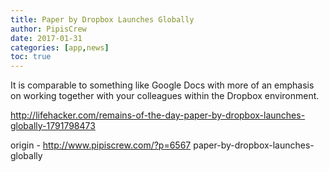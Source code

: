 ```yaml
---
title: Paper by Dropbox Launches Globally
author: PipisCrew
date: 2017-01-31
categories: [app,news]
toc: true
---
```


It is comparable to something like Google Docs with more of an emphasis on working together with your colleagues within the Dropbox environment.

http://lifehacker.com/remains-of-the-day-paper-by-dropbox-launches-globally-1791798473

origin - http://www.pipiscrew.com/?p=6567 paper-by-dropbox-launches-globally